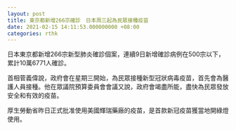 ```yaml
---
layout: post
title: 東京都新增266宗確診　日本周三起為民眾接種疫苗
date: 2021-02-15 14:11:53.000000000 +08:00
categories: rthk
---
```


日本東京都新增266宗新型肺炎確診個案，連續9日新增確診病例在500宗以下，累計10萬6771人確診。

首相菅義偉說，政府會在星期三開始，為民眾接種新型冠狀病毒疫苗，首先會為醫護人員接種。他在眾議院預算委員會會議又說，政府會竭盡所能，盡快為民眾發放安全和有效的疫苗。

厚生勞動省昨日正式批准使用美國輝瑞藥廠的疫苗，是首款新冠疫苗獲當地開綠燈使用。
